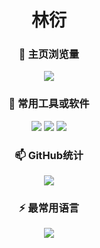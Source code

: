 
<h1 align="center">
林衍
</h1>

<h3 align="center">
🧐 主页浏览量
</h3>

<p align="center">
<img src="https://count.getloli.com/get/@linyana.github.readme">
</p>

<h3 align="center">

🌱 常用工具或软件

</h3>

<p align="center">
<img src="https://img.shields.io/badge/VsCode-软件开发-007ACC?style=flat-square&logo=Visual%20Studio%20Code&labelColor=ffffff&logoColor=007ACC"/>
<img src="https://img.shields.io/badge/IDEA-Java开发-fd6430?style=flat-square&logo=IntelliJ%20IDEA&labelColor=ffffff&logoColor=000000"/>
<img src="https://img.shields.io/badge/WebStorm-软件开发-07c3f2?style=flat-square&logo=WebStorm&labelColor=ffffff&logoColor=000000"/>
</p>

<h3 align="center">
📫 GitHub统计
</h3>

<p align="center">
<img src="https://github-readme-stats.vercel.app/api?username=linyana&show_icons=true&theme=synthwave">
</p>

<h3 align="center">
⚡ 最常用语言
</h3>

<p align="center">
<img src="https://github-readme-stats.vercel.app/api/top-langs/?username=linyana&&hide=tsql">
</p>



<!--
**linyana/linyana** is a ✨ _special_ ✨ repository because its `README.md` (this file) appears on your GitHub profile.

Here are some ideas to get you started:

- 🔭 I’m currently working on ...
- 🌱 I’m currently learning ...
- 👯 I’m looking to collaborate on ...
- 🤔 I’m looking for help with ...
- 💬 Ask me about ...
- 📫 How to reach me: ...
- 😄 Pronouns: ...
- ⚡ Fun fact: ...
-->
